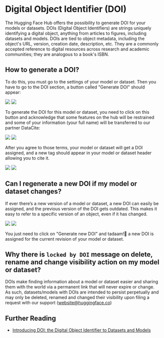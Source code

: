 # Digital Object Identifier (DOI)

The Hugging Face Hub offers the possibility to generate DOI for your models or datasets. DOIs (Digital Object Identifiers) are strings uniquely identifying a digital object, anything from articles to figures, including datasets and models. DOIs are tied to object metadata, including the object's URL, version, creation date, description, etc. They are a commonly accepted reference to digital resources across research and academic communities; they are analogous to a book's ISBN.

## How to generate a DOI?

To do this, you must go to the settings of your model or dataset. Then you have to go to the DOI section, a button called "Generate DOI" should appear:

<div class="flex justify-center">
<img class="block dark:hidden" src="https://huggingface.co/datasets/huggingface/documentation-images/resolve/main/hub/doi-generation.png"/>
<img class="hidden dark:block" src="https://huggingface.co/datasets/huggingface/documentation-images/resolve/main/hub/doi-generation-dark.png"/>
</div>

To generate the DOI for this model or dataset, you need to click on this button and acknowledge that some features on the hub will be restrained and some of your information (your full name) will be transferred to our partner DataCite:
<div class="flex justify-center">
<img class="block dark:hidden" src="https://huggingface.co/datasets/huggingface/documentation-images/resolve/main/hub/doi-agreement.png"/>
<img class="hidden dark:block" src="https://huggingface.co/datasets/huggingface/documentation-images/resolve/main/hub/doi-agreement-dark.png"/>
</div>

After you agree to those terms, your model or dataset will get a DOI assigned, and a new tag should appear in your model or dataset header allowing you to cite it.

<div class="flex justify-center">
<img class="block dark:hidden" src="https://huggingface.co/datasets/huggingface/documentation-images/resolve/main/hub/doi-header-with-doi.png"/>
<img class="hidden dark:block" src="https://huggingface.co/datasets/huggingface/documentation-images/resolve/main/hub/doi-header-with-doi-dark.png"/>
</div>


## Can I regenerate a new DOI if my model or dataset changes?

If ever there’s a new version of a model or dataset, a new DOI can easily be assigned, and the previous version of the DOI gets outdated. This makes it easy to refer to a specific version of an object, even if it has changed.

<div class="flex justify-center">
<img class="block dark:hidden" src="https://huggingface.co/datasets/huggingface/documentation-images/resolve/main/hub/doi-repo-updated.png"/>
<img class="hidden dark:block" src="https://huggingface.co/datasets/huggingface/documentation-images/resolve/main/hub/doi-repo-updated-dark.png"/>
</div>

You just need to click on "Generate new DOI" and tadaam!🎉 a new DOI is assigned for the current revision of your model or dataset.

## Why there is `locked by DOI` message on delete, rename and change visibility action on my model or dataset?

DOIs make finding information about a model or dataset easier and sharing them with the world via a permanent link that will never expire or change. As such, datasets/models with DOIs are intended to persist perpetually and may only be deleted, renamed and changed their visibility upon filing a request with our support (website@huggingface.co)

## Further Reading
- [Introducing DOI: the Digital Object Identifier to Datasets and Models](https://huggingface.co/blog/introducing-doi)
